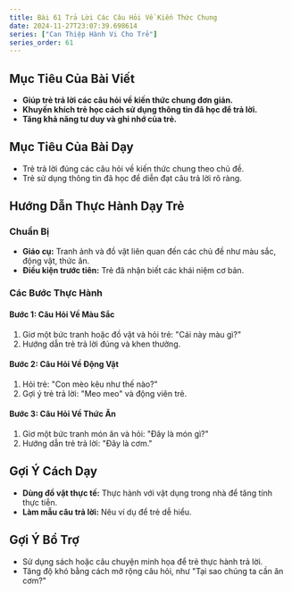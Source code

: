 ```yaml
---
title: Bài 61 Trả Lời Các Câu Hỏi Về Kiến Thức Chung
date: 2024-11-27T23:07:39.698614
series: ["Can Thiệp Hành Vi Cho Trẻ"]
series_order: 61
---
```


## Mục Tiêu Của Bài Viết
- **Giúp trẻ trả lời các câu hỏi về kiến thức chung đơn giản.**
- **Khuyến khích trẻ học cách sử dụng thông tin đã học để trả lời.**
- **Tăng khả năng tư duy và ghi nhớ của trẻ.**

## Mục Tiêu Của Bài Dạy
- Trẻ trả lời đúng các câu hỏi về kiến thức chung theo chủ đề.
- Trẻ sử dụng thông tin đã học để diễn đạt câu trả lời rõ ràng.

## Hướng Dẫn Thực Hành Dạy Trẻ

### Chuẩn Bị
- **Giáo cụ:** Tranh ảnh và đồ vật liên quan đến các chủ đề như màu sắc, động vật, thức ăn.
- **Điều kiện trước tiên:** Trẻ đã nhận biết các khái niệm cơ bản.

### Các Bước Thực Hành
#### Bước 1: Câu Hỏi Về Màu Sắc
1. Giơ một bức tranh hoặc đồ vật và hỏi trẻ: "Cái này màu gì?"
2. Hướng dẫn trẻ trả lời đúng và khen thưởng.

#### Bước 2: Câu Hỏi Về Động Vật
1. Hỏi trẻ: "Con mèo kêu như thế nào?"
2. Gợi ý trẻ trả lời: "Meo meo" và động viên trẻ.

#### Bước 3: Câu Hỏi Về Thức Ăn
1. Giơ một bức tranh món ăn và hỏi: "Đây là món gì?"
2. Hướng dẫn trẻ trả lời: "Đây là cơm."

## Gợi Ý Cách Dạy
- **Dùng đồ vật thực tế:** Thực hành với vật dụng trong nhà để tăng tính thực tiễn.
- **Làm mẫu câu trả lời:** Nêu ví dụ để trẻ dễ hiểu.

## Gợi Ý Bổ Trợ
- Sử dụng sách hoặc câu chuyện minh họa để trẻ thực hành trả lời.
- Tăng độ khó bằng cách mở rộng câu hỏi, như "Tại sao chúng ta cần ăn cơm?"

